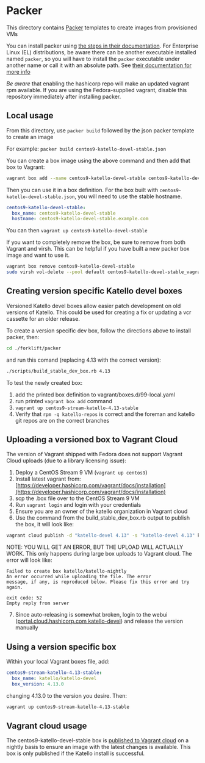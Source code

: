 # Packer

This directory contains [Packer](https://www.packer.io) templates to create images from provisioned VMs

You can install packer using [the steps in their documentation](https://developer.hashicorp.com/packer/tutorials/docker-get-started/get-started-install-cli). For Enterprise Linux (EL) distributions, be aware there can be another executable installed named `packer`, so you will have to install the `packer` executable under another name or call it with an absolute path. See [their documentation for more info](https://developer.hashicorp.com/packer/tutorials/docker-get-started/get-started-install-cli#troubleshooting)

*Be aware* that enabling the hashicorp repo will make an updated vagrant rpm available. If you are using the Fedora-supplied vagrant, disable this repository immediately after installing packer.

## Local usage

From this directory, use `packer build` followed by the json packer template to create an image

For example: `packer build centos9-katello-devel-stable.json`

You can create a box image using the above command and then add that box to Vagrant:

```sh
vagrant box add --name centos9-katello-devel-stable centos9-katello-devel-stable.box
```

Then you can use it in a box definition. For the box built with `centos9-katello-devel-stable.json`, you will need to use the stable hostname.

```yaml
centos9-katello-devel-stable:
  box_name: centos9-katello-devel-stable
  hostname: centos9-katello-devel-stable.example.com
```

You can then `vagrant up centos9-katello-devel-stable`

If you want to completely remove the box, be sure to remove from both Vagrant and virsh. This can be helpful if you have built a new packer box image and want to use it.

```sh
vagrant box remove centos9-katello-devel-stable
sudo virsh vol-delete --pool default centos9-katello-devel-stable_vagrant_box_image_0.img
```

## Creating version specific Katello devel boxes

Versioned Katello devel boxes allow easier patch development on old versions of Katello. This could be used for creating a fix or updating a vcr cassette for an older release.

To create a version specific dev box, follow the directions above to install packer, then:

```sh
cd ./forklift/packer
```

and run this comand (replacing 4.13 with the correct version):

```sh
./scripts/build_stable_dev_box.rb 4.13
```

To test the newly created box:

1. add the printed box definition to vagrant/boxes.d/99-local.yaml
2. run printed `vagrant box add` command
3. `vagrant up centos9-stream-katello-4.13-stable`
4. Verify that `rpm -q katello-repos` is correct and the foreman and katello git repos are on the correct branches

## Uploading a versioned box to Vagrant Cloud

The version of Vagrant shipped with Fedora does not support Vagrant Cloud uploads (due to a library licensing issue):

1. Deploy a CentOS Stream 9 VM (`vagrant up centos9`)
2. Install latest vagrant from: [https://developer.hashicorp.com/vagrant/docs/installation](https://developer.hashicorp.com/vagrant/docs/installation)
3. scp the .box file over to the CentOS Stream 9 VM
4. Run `vagrant login` and login with your credentials
5. Ensure you are an owner of the katello organization in Vagrant cloud
6. Use the command from the build_stable_dev_box.rb output to publish the box, it will look like:

```sh
vagrant cloud publish -d "katello-devel 4.13" -s "katello-devel 4.13" katello/katello-devel 4.13.0 libvirt centos9-stream-katello-4.13-stable.box
```

NOTE: YOU WILL GET AN ERROR, BUT THE UPLOAD WILL ACTUALLY WORK.  This only happens during large box uploads to Vagrant cloud.  The error will look like:

```text
Failed to create box katello/katello-nightly
An error occurred while uploading the file. The error
message, if any, is reproduced below. Please fix this error and try
again.

exit code: 52
Empty reply from server
```

7. Since auto-releasing is somewhat broken, login to the webui ([portal.cloud.hashicorp.com katello-devel](https://portal.cloud.hashicorp.com/vagrant/discover/katello/katello-devel)) and release the version manually

## Using a version specific box

Within your local Vagrant boxes file, add:

```yaml
centos9-stream-katello-4.13-stable:
  box_name: katello/katello-devel
  box_version: 4.13.0
```

changing 4.13.0 to the version you desire. Then:

```sh
vagrant up centos9-stream-katello-4.13-stable
```

## Vagrant cloud usage

The centos9-katello-devel-stable box is [published to Vagrant cloud](https://portal.cloud.hashicorp.com/vagrant/discover/katello/katello-devel) on a nightly basis to ensure an image with the latest changes is available. This box is only published if the Katello install is successful.
